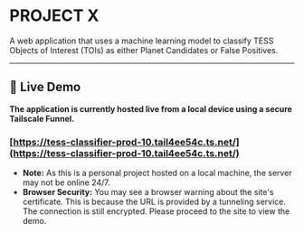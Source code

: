 # PROJECT X

A web application that uses a machine learning model to classify TESS Objects of Interest (TOIs) as either Planet Candidates or False Positives.

---

## 🚀 Live Demo

**The application is currently hosted live from a local device using a secure Tailscale Funnel.**

### **[https://tess-classifier-prod-10.tail4ee54c.ts.net/](https://tess-classifier-prod-10.tail4ee54c.ts.net/)**

*   **Note:** As this is a personal project hosted on a local machine, the server may not be online 24/7.
*   **Browser Security:** You may see a browser warning about the site's certificate. This is because the URL is provided by a tunneling service. The connection is still encrypted. Please proceed to the site to view the demo.
